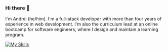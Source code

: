 ### Hi there 👋

I'm Andrei (he/him). I'm a full-stack developer with more than four years of experience in web development. I'm also the curriculum lead at an online bootcamp for software engineers, where I design and maintain a learning program.

[![My Skills](https://skillicons.dev/icons?i=js,react,vue,nodejs,mongodb,vscode,aws)](https://skillicons.dev)
